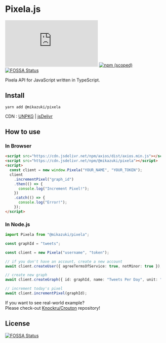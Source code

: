 # Pixela.js

[![GitHub](https://img.shields.io/github/license/mika-f/pixela.js?style=flat-square)](./LICENSE)
[![npm (scoped)](https://img.shields.io/npm/v/@mikazuki/pixela?style=flat-square)](https://www.npmjs.com/package/@mikazuki/pixela)
[![FOSSA Status](https://app.fossa.io/api/projects/git%2Bgithub.com%2Fmika-f%2Fpixela.js.svg?type=shield)](https://app.fossa.io/projects/git%2Bgithub.com%2Fmika-f%2Fpixela.js?ref=badge_shield)

Pixela API for JavaScript written in TypeScript.

## Install

```
yarn add @mikazuki/pixela
```

CDN : [UNPKG](https://unpkg.com/@mikazuki/pixela) | [jsDelivr](https://cdn.jsdelivr.net/npm/@mikazuki/pixela)

## How to use

### In Browser

```html
<script src="https://cdn.jsdelivr.net/npm/axios/dist/axios.min.js"></script>
<script src="https://cdn.jsdelivr.net/npm/@mikazuki/pixela"></script>
<script>
  const client = new window.Pixela("YOUR_NAME", "YOUR_TOKEN");
  client
    .incrementPixel("graph_id")
    .then(() => {
      console.log("Increment Pixel!");
    })
    .catch(() => {
      console.log("Error!");
    });
</script>
```

### In Node.js

```typescript
import Pixela from "@mikazuki/pixela";

const graphId = "tweets";

const client = new Pixela("username", "token");

// if you don't have an account, create a new account
await client.createUser({ agreeTermsOfService: true, notMinor: true });

// create new graph
await client.createGraph({ id: graphId, name: "Tweets Per Day", unit: "tweets", ...});

// increment today's pixel
await client.incrementPixel(graphId);
```

If you want to see real-world example?  
Please check-out [Knockru/Crouton](https://github.com/Knockru/Crouton) repository!


## License
[![FOSSA Status](https://app.fossa.io/api/projects/git%2Bgithub.com%2Fmika-f%2Fpixela.js.svg?type=large)](https://app.fossa.io/projects/git%2Bgithub.com%2Fmika-f%2Fpixela.js?ref=badge_large)